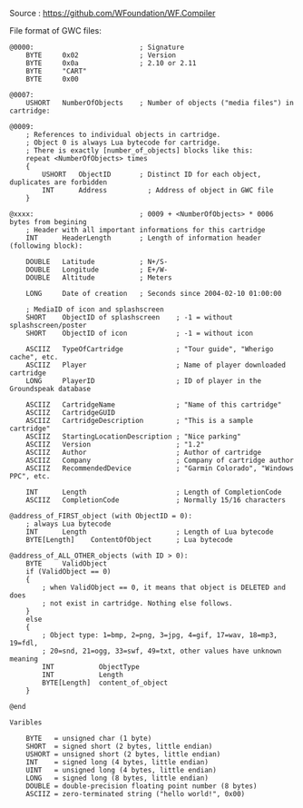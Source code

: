 Source : https://github.com/WFoundation/WF.Compiler

File format of GWC files:

    @0000:                          ; Signature
        BYTE     0x02               ; Version
        BYTE     0x0a               ; 2.10 or 2.11
        BYTE     "CART"
        BYTE     0x00

    @0007:
        USHORT   NumberOfObjects    ; Number of objects ("media files") in cartridge:

    @0009:
        ; References to individual objects in cartridge.
        ; Object 0 is always Lua bytecode for cartridge.
        ; There is exactly [number_of_objects] blocks like this:
        repeat <NumberOfObjects> times
        {
            USHORT   ObjectID       ; Distinct ID for each object, duplicates are forbidden
            INT      Address          ; Address of object in GWC file
        }

    @xxxx:                          ; 0009 + <NumberOfObjects> * 0006 bytes from begining
        ; Header with all important informations for this cartridge
        INT      HeaderLength       ; Length of information header (following block):

        DOUBLE   Latitude           ; N+/S-
        DOUBLE   Longitude          ; E+/W-
        DOUBLE   Altitude           ; Meters

        LONG     Date of creation   ; Seconds since 2004-02-10 01:00:00

        ; MediaID of icon and splashscreen
        SHORT    ObjectID of splashscreen    ; -1 = without splashscreen/poster
        SHORT    ObjectID of icon            ; -1 = without icon

        ASCIIZ   TypeOfCartridge             ; "Tour guide", "Wherigo cache", etc.
        ASCIIZ   Player                      ; Name of player downloaded cartridge
        LONG     PlayerID                    ; ID of player in the Groundspeak database

        ASCIIZ   CartridgeName               ; "Name of this cartridge"
        ASCIIZ   CartridgeGUID
        ASCIIZ   CartridgeDescription        ; "This is a sample cartridge"
        ASCIIZ   StartingLocationDescription ; "Nice parking"
        ASCIIZ   Version                     ; "1.2"
        ASCIIZ   Author                      ; Author of cartridge
        ASCIIZ   Company                     ; Company of cartridge author
        ASCIIZ   RecommendedDevice           ; "Garmin Colorado", "Windows PPC", etc.

        INT      Length                      ; Length of CompletionCode
        ASCIIZ   CompletionCode              ; Normally 15/16 characters

    @address_of_FIRST_object (with ObjectID = 0):
        ; always Lua bytecode
        INT      Length                      ; Length of Lua bytecode
        BYTE[Length]    ContentOfObject      ; Lua bytecode

    @address_of_ALL_OTHER_objects (with ID > 0):
        BYTE     ValidObject
        if (ValidObject == 0)
        {
            ; when ValidObject == 0, it means that object is DELETED and does
            ; not exist in cartridge. Nothing else follows.
        }
        else
        {
            ; Object type: 1=bmp, 2=png, 3=jpg, 4=gif, 17=wav, 18=mp3, 19=fdl, 
            ; 20=snd, 21=ogg, 33=swf, 49=txt, other values have unknown meaning
            INT           ObjectType               
            INT           Length
            BYTE[Length]  content_of_object
        }

    @end

    Varibles

        BYTE   = unsigned char (1 byte)
        SHORT  = signed short (2 bytes, little endian)
        USHORT = unsigned short (2 bytes, little endian)
        INT    = signed long (4 bytes, little endian)
        UINT   = unsigned long (4 bytes, little endian)
        LONG   = signed long (8 bytes, little endian)
        DOUBLE = double-precision floating point number (8 bytes)
        ASCIIZ = zero-terminated string ("hello world!", 0x00)
